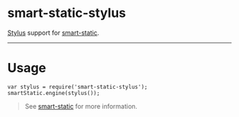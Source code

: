 smart-static-stylus
===============

[Stylus](http://npmjs.org/packages/stylus) support for [smart-static](http://github.com/trenskow/smart-static.js).

----

# Usage

    var stylus = require('smart-static-stylus');
    smartStatic.engine(stylus());

> See [smart-static](http://github.com/trenskow/smart-static.js) for more information.